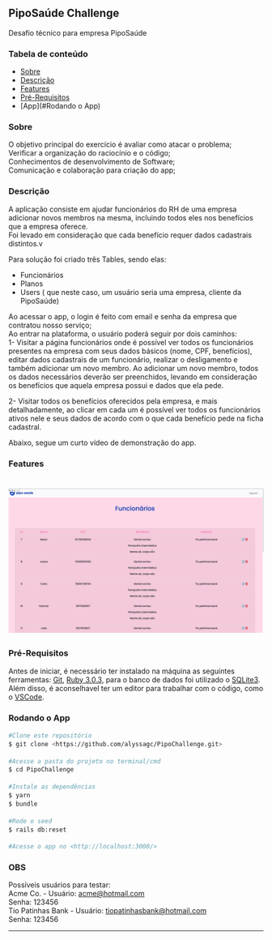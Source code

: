 ## PipoSaúde Challenge
Desafio técnico para empresa PipoSaúde <br />

### Tabela de conteúdo
* [Sobre](#Sobre)
* [Descrição](#Descrição)
* [Features](#Features)
* [Pré-Requisitos](#Pré-Requisitos)
* [App](#Rodando o App)

### Sobre
O objetivo principal do exercício é avaliar como atacar o problema;<br />
Verificar a organização do raciocínio e o código;<br />
Conhecimentos de desenvolvimento de Software;<br />
Comunicação e colaboração para criação do app;<br />

### Descrição
A aplicação consiste em ajudar funcionários do RH de uma empresa adicionar novos membros na mesma, incluindo todos eles nos benefícios que a empresa oferece.<br />
Foi levado em consideração que cada benefício requer dados cadastrais distintos.v

Para solução foi criado três Tables, sendo elas:<br />
- Funcionários<br />
- Planos<br />
- Users ( que neste caso, um usuário seria uma empresa, cliente da PipoSaúde)<br />

Ao acessar o app, o login é feito com email e senha da empresa que contratou nosso serviço;<br />
Ao entrar na plataforma, o usuário poderá seguir por dois caminhos:<br />
1- Visitar a página funcionários onde é possível ver todos os funcionários presentes na empresa com seus dados básicos (nome, CPF, benefícios), editar dados cadastrais de um funcionário, realizar o desligamento e também adicionar um novo membro. Ao adicionar um novo membro, todos os dados necessários deverão ser preenchidos, levando em consideração os benefícios que aquela empresa possui e dados que ela pede.<br />

2- Visitar todos os benefícios oferecidos pela empresa, e mais detalhadamente, ao clicar em cada um é possível ver todos os funcionários ativos nele e seus dados de acordo com o que cada benefício pede na ficha cadastral.<br />

Abaixo, segue um curto vídeo de demonstração do app.<br />

### Features
<h1 align = "center" >
  <img alt="Readme" title= "Readme" src= "PipoApp.gif">
</h1>

### Pré-Requisitos
Antes de iniciar, é necessário ter instalado na máquina as seguintes ferramentas: [Git](https://git-scm.com), [Ruby 3.0.3](https://www.ruby-lang.org/pt/downloads/), para o banco de dados foi utilizado o [SQLite3](https://www.sqlite.org/about.html). Além disso, é aconselhavel ter um editor para trabalhar com o código, como o [VSCode](https://code.visualstudio.com/).

### Rodando o App
```bash
#Clone este repositório
$ git clone <https://github.com/alyssagc/PipoChallenge.git>

#Acesse a pasta do projeto no terminal/cmd
$ cd PipoChallenge

#Instale as dependências
$ yarn
$ bundle

#Rode o seed
$ rails db:reset

#Acesse o app no <http://localhost:3000/>
```
### OBS
Possíveis usuários para testar:<br />
Acme Co. - Usuário: acme@hotmail.com<br />
           Senha: 123456<br />
Tio Patinhas Bank - Usuário: tiopatinhasbank@hotmail.com<br />
           Senha: 123456<br />

---

